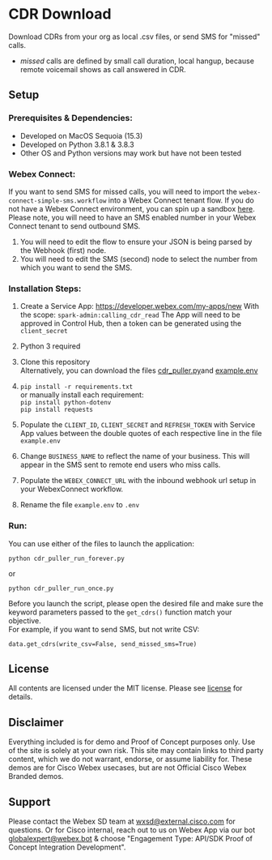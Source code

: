 # CDR Download

Download CDRs from your org as local .csv files, or send SMS for "missed" calls.

* *missed* calls are defined by small call duration, local hangup, because remote voicemail shows as call answered in CDR.
<!--[![Vidcast Overview](https://github.com/wxsd-sales/custom-pmr-pin/assets/19175490/4861e7cd-7478-49cf-bada-223b30810691)](https://app.vidcast.io/share/3f264756-563a-4294-82f7-193643932fb3)-->


## Setup

### Prerequisites & Dependencies:

- Developed on MacOS Sequoia (15.3)
- Developed on Python 3.8.1 & 3.8.3
-   Other OS and Python versions may work but have not been tested

### Webex Connect:
If you want to send SMS for missed calls, you will need to import the ```webex-connect-simple-sms.workflow``` into a Webex Connect tenant flow.  If you do not have a Webex Connect environment, you can spin up a sandbox [here](https://cpaas.webex.com/products/webex-connect/sandbox).  
Please note, you will need to have an SMS enabled number in your Webex Connect tenant to send outbound SMS.   
1. You will need to edit the flow to ensure your JSON is being parsed by the Webhook (first) node.
2. You will need to edit the SMS (second) node to select the number from which you want to send the SMS.

### Installation Steps:

1. Create a Service App: https://developer.webex.com/my-apps/new
   With the scope: ```spark-admin:calling_cdr_read```
   The App will need to be approved in Control Hub, then a token can be generated using the ```client_secret```

2. Python 3 required
4. Clone this repository  
       Alternatively, you can download the files [cdr_puller.py](cdr_puller.py)and [example.env](example.env)  
5. ```pip install -r requirements.txt```  
        or manually install each requirement:  
        ```pip install python-dotenv```  
        ```pip install requests```  
6. Populate the ```CLIENT_ID```, ```CLIENT_SECRET``` and ```REFRESH_TOKEN``` with Service App values between the double quotes of each respective line in the file ```example.env```
7. Change ```BUSINESS_NAME``` to reflect the name of your business. This will appear in the SMS sent to remote end users who miss calls.
8. Populate the ```WEBEX_CONNECT_URL``` with the inbound webhook url setup in your WebexConnect workflow.
9. Rename the file ```example.env``` to ```.env```




### Run:
You can use either of the files to launch the application:
```
python cdr_puller_run_forever.py
```
or
```
python cdr_puller_run_once.py
```
Before you launch the script, please open the desired file and make sure the keyword parameters passed to the ```get_cdrs()``` function match your objective.  
For example, if you want to send SMS, but not write CSV:
```
data.get_cdrs(write_csv=False, send_missed_sms=True)
```


## License

All contents are licensed under the MIT license. Please see [license](LICENSE) for details.

## Disclaimer

<!-- Keep the following here -->  
Everything included is for demo and Proof of Concept purposes only. Use of the site is solely at your own risk. This site may contain links to third party content, which we do not warrant, endorse, or assume liability for. These demos are for Cisco Webex usecases, but are not Official Cisco Webex Branded demos.
 
 
## Support

Please contact the Webex SD team at [wxsd@external.cisco.com](mailto:wxsd@external.cisco.com?subject=CDRDownload) for questions. Or for Cisco internal, reach out to us on Webex App via our bot globalexpert@webex.bot & choose "Engagement Type: API/SDK Proof of Concept Integration Development". 

